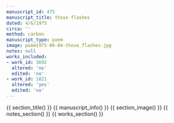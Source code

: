 ```yaml
---
manuscript_id: 475
manuscript_title: those flashes
dated: 4/6/1975
circa: ''
method: carbon
manuscript_type: poem
image: poem1975-06-04-those_flashes.jpg
notes: null
works_included:
- work_id: 3692
  altered: 'no'
  edited: 'no'
- work_id: 1821
  altered: 'yes'
  edited: 'no'
---
```


{{ section_title() }}
{{ manuscript_info() }}
{{ section_image() }}
{{ notes_section() }}
{{ works_section() }}
